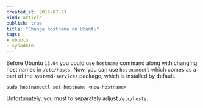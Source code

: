 ```yaml
---
created_at: 2015-07-23
kind: article
publish: true
title: "Change hostname on Ubuntu"
tags:
- ubuntu
- sysadmin
---
```


Before Ubuntu `13.04` you could use `hostname` command along with changing host
names in `/etc/hosts`. Now, you can use `hostnamectl` which comes as a part of
the `systemd-services` package, which is installed by default.

    sudo hostnamectl set-hostname <new-hostname>

Unfortunately, you must to separately adjust `/etc/hosts`.
